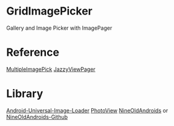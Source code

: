 GridImagePicker
===============

Gallery and Image Picker with ImagePager

Reference
==============

[MultipleImagePick](https://github.com/habzy/MultipleImagePick)
[JazzyViewPager](https://github.com/jfeinstein10/JazzyViewPager)

Library
=============

[Android-Universal-Image-Loader](https://github.com/nostra13/Android-Universal-Image-Loader)
[PhotoView](https://github.com/habzy/PhotoView)
[NineOldAndroids](http://nineoldandroids.com/) or [NineOldAndroids-Github](https://github.com/JakeWharton/NineOldAndroids)

